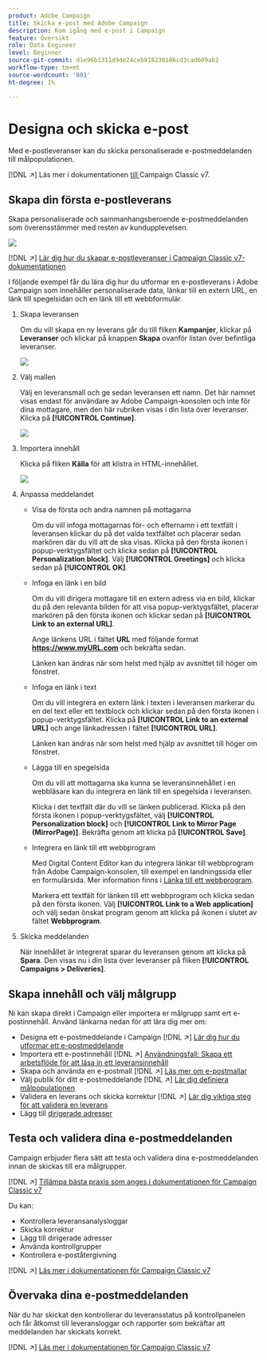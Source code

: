```yaml
---
product: Adobe Campaign
title: Skicka e-post med Adobe Campaign
description: Kom igång med e-post i Campaign
feature: Översikt
role: Data Engineer
level: Beginner
source-git-commit: d1e96b1311d9de24ceb918230186cd3cad609ab2
workflow-type: tm+mt
source-wordcount: '801'
ht-degree: 1%

---
```


# Designa och skicka e-post

Med e-postleveranser kan du skicka personaliserade e-postmeddelanden till målpopulationen.

[!DNL :arrow_upper_right:] Läs mer i dokumentationen [ till ](https://experienceleague.adobe.com/docs/campaign-classic/using/sending-messages/sending-emails/about-email-channel.html)Campaign Classic v7.

## Skapa din första e-postleverans

Skapa personaliserade och sammanhangsberoende e-postmeddelanden som överensstämmer med resten av kundupplevelsen.

![](assets/new-email-content.png)

[!DNL :arrow_upper_right:] [Lär dig hur du skapar e-postleveranser i Campaign Classic v7-dokumentationen](https://experienceleague.adobe.com/docs/campaign-classic/using/designing-content/editing-html-content/use-case--creating-an-email-delivery.html)


I följande exempel får du lära dig hur du utformar en e-postleverans i Adobe Campaign som innehåller personaliserade data, länkar till en extern URL, en länk till spegelsidan och en länk till ett webbformulär.

1. Skapa leveransen

   Om du vill skapa en ny leverans går du till fliken **Kampanjer**, klickar på **Leveranser** och klickar på knappen **Skapa** ovanför listan över befintliga leveranser.

   ![](assets/delivery_step_1.png)

1. Välj mallen

   Välj en leveransmall och ge sedan leveransen ett namn. Det här namnet visas endast för användare av Adobe Campaign-konsolen och inte för dina mottagare, men den här rubriken visas i din lista över leveranser. Klicka på **[!UICONTROL Continue]**.

   ![](assets/dce_delivery_model.png)

1. Importera innehåll

   Klicka på fliken **Källa** för att klistra in HTML-innehållet.

   ![](assets/paste-content.png)


1. Anpassa meddelandet


   * Visa de första och andra namnen på mottagarna

      Om du vill infoga mottagarnas för- och efternamn i ett textfält i leveransen klickar du på det valda textfältet och placerar sedan markören där du vill att de ska visas. Klicka på den första ikonen i popup-verktygsfältet och klicka sedan på **[!UICONTROL Personalization block]**. Välj **[!UICONTROL Greetings]** och klicka sedan på **[!UICONTROL OK]**.

   * Infoga en länk i en bild

      Om du vill dirigera mottagare till en extern adress via en bild, klickar du på den relevanta bilden för att visa popup-verktygsfältet, placerar markören på den första ikonen och klickar sedan på **[!UICONTROL Link to an external URL]**.

      Ange länkens URL i fältet **URL** med följande format **https://www.myURL.com** och bekräfta sedan.

      Länken kan ändras när som helst med hjälp av avsnittet till höger om fönstret.

   * Infoga en länk i text

      Om du vill integrera en extern länk i texten i leveransen markerar du en del text eller ett textblock och klickar sedan på den första ikonen i popup-verktygsfältet. Klicka på **[!UICONTROL Link to an external URL]** och ange länkadressen i fältet **[!UICONTROL URL]**.

      Länken kan ändras när som helst med hjälp av avsnittet till höger om fönstret.

   * Lägga till en spegelsida

      Om du vill att mottagarna ska kunna se leveransinnehållet i en webbläsare kan du integrera en länk till en spegelsida i leveransen.

      Klicka i det textfält där du vill se länken publicerad. Klicka på den första ikonen i popup-verktygsfältet, välj **[!UICONTROL Personalization block]** och **[!UICONTROL Link to Mirror Page (MirrorPage)]**. Bekräfta genom att klicka på **[!UICONTROL Save]**.

   * Integrera en länk till ett webbprogram

      Med Digital Content Editor kan du integrera länkar till webbprogram från Adobe Campaign-konsolen, till exempel en landningssida eller en formulärsida. Mer information finns i [Länka till ett webbprogram](../../web/using/editing-content.md#link-to-a-web-application).

      Markera ett textfält för länken till ett webbprogram och klicka sedan på den första ikonen. Välj **[!UICONTROL Link to a Web application]** och välj sedan önskat program genom att klicka på ikonen i slutet av fältet **Webbprogram**.

1. Skicka meddelanden

   När innehållet är integrerat sparar du leveransen genom att klicka på **Spara**. Den visas nu i din lista över leveranser på fliken **[!UICONTROL Campaigns > Deliveries]**.


## Skapa innehåll och välj målgrupp

Ni kan skapa direkt i Campaign eller importera er målgrupp samt ert e-postinnehåll. Använd länkarna nedan för att lära dig mer om:

* Designa ett e-postmeddelande i Campaign
   [!DNL :arrow_upper_right:] [Lär dig hur du utformar ett e-postmeddelande](https://experienceleague.adobe.com/docs/campaign-classic/using/sending-messages/sending-emails/defining-the-email-content.html)
* Importera ett e-postinnehåll
   [!DNL :arrow_upper_right:] [Användningsfall: Skapa ett arbetsflöde för att läsa in ett leveransinnehåll](https://experienceleague.adobe.com/docs/campaign-classic/using/automating-with-workflows/use-cases/deliveries/loading-delivery-content.html)
* Skapa och använda en e-postmall
   [!DNL :arrow_upper_right:] [Läs mer om e-postmallar](https://experienceleague.adobe.com/docs/campaign-classic/using/sending-messages/using-delivery-templates/about-templates.html)
* Välj publik för ditt e-postmeddelande
   [!DNL :arrow_upper_right:] [Lär dig definiera målpopulationen](https://experienceleague.adobe.com/docs/campaign-classic/using/sending-messages/key-steps-when-creating-a-delivery/steps-defining-the-target-population.html)
* Validera en leverans och skicka korrektur
   [!DNL :arrow_upper_right:] [Lär dig viktiga steg för att validera en leverans](https://experienceleague.adobe.com/docs/campaign-classic/using/sending-messages/key-steps-when-creating-a-delivery/steps-validating-the-delivery.html)
* Lägg till [dirigerade adresser](https://experienceleague.adobe.com/docs/campaign-classic/using/sending-messages/using-seed-addresses/about-seed-addresses.html)

## Testa och validera dina e-postmeddelanden

Campaign erbjuder flera sätt att testa och validera dina e-postmeddelanden innan de skickas till era målgrupper.

[!DNL :arrow_upper_right:] [Tillämpa bästa praxis som anges i dokumentationen för Campaign Classic v7](https://experienceleague.adobe.com/docs/campaign-classic/using/sending-messages/key-steps-when-creating-a-delivery/delivery-bestpractices/check-before-sending.html)

Du kan:

* Kontrollera leveransanalysloggar
* Skicka korrektur
* Lägg till dirigerade adresser
* Använda kontrollgrupper
* Kontrollera e-poståtergivning

[!DNL :arrow_upper_right:] [Läs mer i dokumentationen för Campaign Classic v7](https://experienceleague.adobe.com/docs/campaign-classic/using/sending-messages/key-steps-when-creating-a-delivery/steps-validating-the-delivery.html)

## Övervaka dina e-postmeddelanden

När du har skickat den kontrollerar du leveransstatus på kontrollpanelen och får åtkomst till leveransloggar och rapporter som bekräftar att meddelanden har skickats korrekt.

[!DNL :arrow_upper_right:] [Läs mer i dokumentationen för Campaign Classic v7](https://experienceleague.adobe.com/docs/campaign-classic/using/sending-messages/key-steps-when-creating-a-delivery/delivery-bestpractices/track-and-monitor.html)

